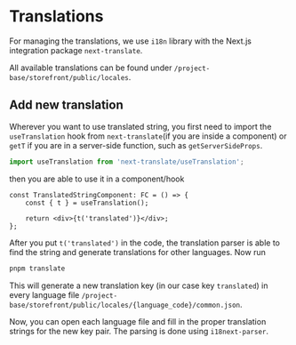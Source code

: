 # Translations

For managing the translations, we use `i18n` library with the Next.js integration package `next-translate`.

All available translations can be found under `/project-base/storefront/public/locales`.

## Add new translation

Wherever you want to use translated string, you first need to import the `useTranslation` hook from `next-translate`(if you are inside a component) or `getT` if you are in a server-side function, such as `getServerSideProps`.

```ts
import useTranslation from 'next-translate/useTranslation';
```

then you are able to use it in a component/hook

```tsx
const TranslatedStringComponent: FC = () => {
    const { t } = useTranslation();

    return <div>{t('translated')}</div>;
};
```

After you put `t('translated')` in the code, the translation parser is able to find the string and generate translations for other languages. Now run

```bash
pnpm translate
```

This will generate a new translation key (in our case key `translated`) in every language file `/project-base/storefront/public/locales/{language_code}/common.json`.

Now, you can open each language file and fill in the proper translation strings for the new key pair. The parsing is done using `i18next-parser`.
